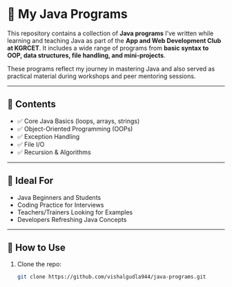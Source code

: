 
# 🚀 My Java Programs

This repository contains a collection of **Java programs** I’ve written while learning and teaching Java as part of the **App and Web Development Club at KGRCET**. It includes a wide range of programs from **basic syntax to OOP, data structures, file handling, and mini-projects**.

These programs reflect my journey in mastering Java and also served as practical material during workshops and peer mentoring sessions.

---

## 📂 Contents

- ✅ Core Java Basics (loops, arrays, strings)
- ✅ Object-Oriented Programming (OOPs)
- ✅ Exception Handling
- ✅ File I/O
- ✅ Recursion & Algorithms


---

## 🎯 Ideal For

- Java Beginners and Students
- Coding Practice for Interviews
- Teachers/Trainers Looking for Examples
- Developers Refreshing Java Concepts

---

## 🔧 How to Use

1. Clone the repo:
   ```bash
   git clone https://github.com/vishalgudla944/java-programs.git
